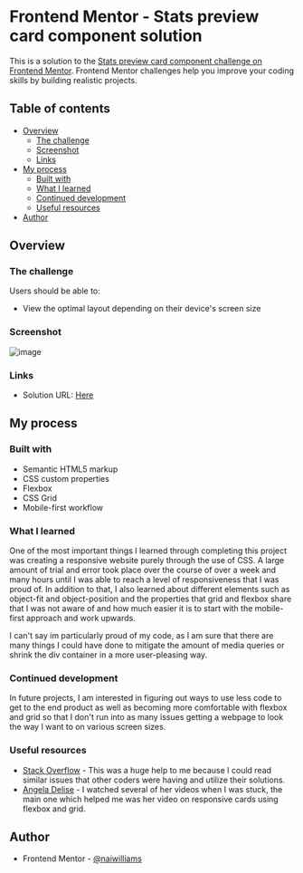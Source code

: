 # Frontend Mentor - Stats preview card component solution

This is a solution to the [Stats preview card component challenge on Frontend Mentor](https://www.frontendmentor.io/challenges/stats-preview-card-component-8JqbgoU62). Frontend Mentor challenges help you improve your coding skills by building realistic projects. 

## Table of contents

- [Overview](#overview)
  - [The challenge](#the-challenge)
  - [Screenshot](#screenshot)
  - [Links](#links)
- [My process](#my-process)
  - [Built with](#built-with)
  - [What I learned](#what-i-learned)
  - [Continued development](#continued-development)
  - [Useful resources](#useful-resources)
- [Author](#author)

## Overview

### The challenge

Users should be able to:

- View the optimal layout depending
 on their device's screen size

### Screenshot

![image](https://user-images.githubusercontent.com/83989593/118915727-9588ba80-b8fb-11eb-90c2-7527c62d5748.png)

### Links

- Solution URL: [Here](https://www.frontendmentor.io/solutions/stats-preview-card-using-css-flexbox-and-grid-ojSMv1k-R)

## My process

### Built with

- Semantic HTML5 markup
- CSS custom properties
- Flexbox
- CSS Grid
- Mobile-first workflow

### What I learned

One of the most important things I learned through completing this project was creating a responsive website purely through the use of CSS. A large amount of trial and error took place over the course of over a week and many hours until I was able to reach a level of responsiveness that I was proud of. In addition to that, I also learned about different elements such as object-fit and object-position and the properties that grid and flexbox share that I was not aware of and how much easier it is to start with the mobile-first approach and work upwards.

I can't say im particularly proud of my code, as I am sure that there are many things I could have done to mitigate the amount of media queries or shrink the div container in a more user-pleasing way.


### Continued development

In future projects, I am interested in figuring out ways to use less code to get to the end product as well as becoming more comfortable with flexbox and grid so that I don't run into as many issues getting a webpage to look the way I want to on various screen sizes.

### Useful resources

- [Stack Overflow](https://stackoverflow.com/) - This was a huge help to me because I could read similar issues that other coders were having and utilize their solutions.
- [Angela Delise](https://www.youtube.com/channel/UC_TjoSnaI3CTgIgmSn3rruA) - I watched several of her videos when I was stuck, the main one which helped me was her video on responsive cards using flexbox and grid.


## Author

- Frontend Mentor - [@naiwilliams](https://www.frontendmentor.io/profile/naiwilliams)

